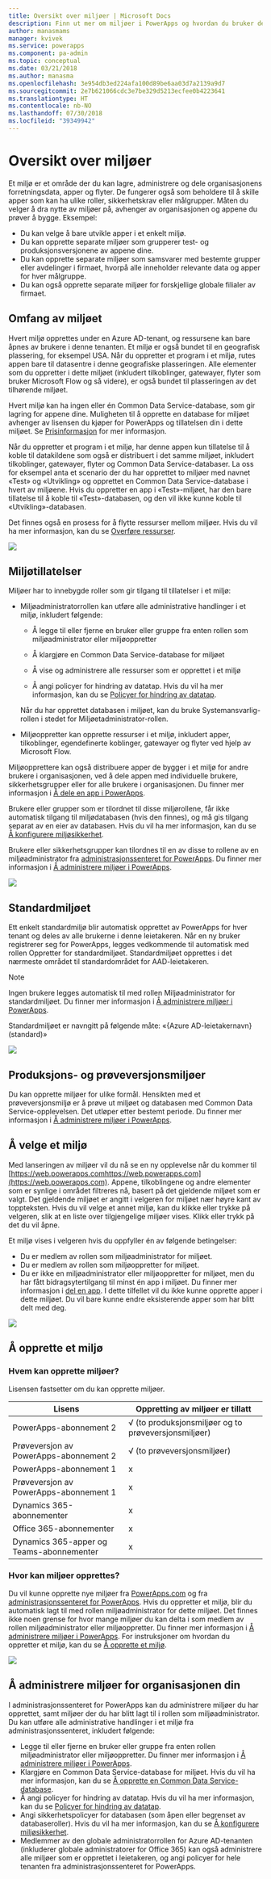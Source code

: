 ```yaml
---
title: Oversikt over miljøer | Microsoft Docs
description: Finn ut mer om miljøer i PowerApps og hvordan du bruker dem
author: manasmams
manager: kvivek
ms.service: powerapps
ms.component: pa-admin
ms.topic: conceptual
ms.date: 03/21/2018
ms.author: manasma
ms.openlocfilehash: 3e954db3ed224afa100d89be6aa03d7a2139a9d7
ms.sourcegitcommit: 2e7b621066cdc3e7be329d5213ecfee0b4223641
ms.translationtype: HT
ms.contentlocale: nb-NO
ms.lasthandoff: 07/30/2018
ms.locfileid: "39349942"
---
```

# <a name="environments-overview"></a>Oversikt over miljøer
Et miljø er et område der du kan lagre, administrere og dele organisasjonens forretningsdata, apper og flyter. De fungerer også som beholdere til å skille apper som kan ha ulike roller, sikkerhetskrav eller målgrupper. Måten du velger å dra nytte av miljøer på, avhenger av organisasjonen og appene du prøver å bygge. Eksempel:

* Du kan velge å bare utvikle apper i et enkelt miljø.
* Du kan opprette separate miljøer som grupperer test- og produksjonsversjonene av appene dine.
* Du kan opprette separate miljøer som samsvarer med bestemte grupper eller avdelinger i firmaet, hvorpå alle inneholder relevante data og apper for hver målgruppe.
* Du kan også opprette separate miljøer for forskjellige globale filialer av firmaet.  

## <a name="environment-scope"></a>Omfang av miljøet
Hvert miljø opprettes under en Azure AD-tenant, og ressursene kan bare åpnes av brukere i denne tenanten. Et miljø er også bundet til en geografisk plassering, for eksempel USA. Når du oppretter et program i et miljø, rutes appen bare til datasentre i denne geografiske plasseringen. Alle elementer som du oppretter i dette miljøet (inkludert tilkoblinger, gatewayer, flyter som bruker Microsoft Flow og så videre), er også bundet til plasseringen av det tilhørende miljøet.

Hvert miljø kan ha ingen eller én Common Data Service-database, som gir lagring for appene dine. Muligheten til å opprette en database for miljøet avhenger av lisensen du kjøper for PowerApps og tillatelsen din i dette miljøet. Se [Prisinformasjon](pricing-billing-skus.md) for mer informasjon.

Når du oppretter et program i et miljø, har denne appen kun tillatelse til å koble til datakildene som også er distribuert i det samme miljøet, inkludert tilkoblinger, gatewayer, flyter og Common Data Service-databaser.  La oss for eksempel anta et scenario der du har opprettet to miljøer med navnet «Test» og «Utvikling» og opprettet en Common Data Service-database i hvert av miljøene. Hvis du oppretter en app i «Test»-miljøet, har den bare tillatelse til å koble til «Test»-databasen, og den vil ikke kunne koble til «Utvikling»-databasen.

Det finnes også en prosess for å flytte ressurser mellom miljøer. Hvis du vil ha mer informasjon, kan du se [Overføre ressurser](environment-and-tenant-migration.md).

![](./media/environments-overview/Environments.png)

## <a name="environment-permissions"></a>Miljøtillatelser
Miljøer har to innebygde roller som gir tilgang til tillatelser i et miljø:

* Miljøadministratorrollen kan utføre alle administrative handlinger i et miljø, inkludert følgende:

    * Å legge til eller fjerne en bruker eller gruppe fra enten rollen som miljøadministrator eller miljøoppretter

    * Å klargjøre en Common Data Service-database for miljøet

    * Å vise og administrere alle ressurser som er opprettet i et miljø

    * Å angi policyer for hindring av datatap. Hvis du vil ha mer informasjon, kan du se [Policyer for hindring av datatap](prevent-data-loss.md).

    Når du har opprettet databasen i miljøet, kan du bruke Systemansvarlig-rollen i stedet for Miljøetadministrator-rollen.

* Miljøoppretter kan opprette ressurser i et miljø, inkludert apper, tilkoblinger, egendefinerte koblinger, gatewayer og flyter ved hjelp av Microsoft Flow.

Miljøopprettere kan også distribuere apper de bygger i et miljø for andre brukere i organisasjonen, ved å dele appen med individuelle brukere, sikkerhetsgrupper eller for alle brukere i organisasjonen. Du finner mer informasjon i [Å dele en app i PowerApps](../maker/canvas-apps/share-app.md).

Brukere eller grupper som er tilordnet til disse miljørollene, får ikke automatisk tilgang til miljødatabasen (hvis den finnes), og må gis tilgang separat av en eier av databasen. Hvis du vil ha mer informasjon, kan du se [Å konfigurere miljøsikkerhet](database-security.md).

Brukere eller sikkerhetsgrupper kan tilordnes til en av disse to rollene av en miljøadministrator fra [administrasjonssenteret for PowerApps][1]. Du finner mer informasjon i [Å administrere miljøer i PowerApps](environments-administration.md).

![](./media/environments-overview/EnvironmentRoles.png)

## <a name="the-default-environment"></a>Standardmiljøet
Ett enkelt standardmiljø blir automatisk opprettet av PowerApps for hver tenant og deles av alle brukerne i denne leietakeren. Når en ny bruker registrerer seg for PowerApps, legges vedkommende til automatisk med rollen Oppretter for standardmiljøet. Standardmiljøet opprettes i det nærmeste området til standardområdet for AAD-leietakeren.

> [!NOTE]
> Ingen brukere legges automatisk til med rollen Miljøadministrator for standardmiljøet. Du finner mer informasjon i [Å administrere miljøer i PowerApps](environments-administration.md).
>
>

Standardmiljøet er navngitt på følgende måte: «{Azure AD-leietakernavn} (standard)»

![](./media/environments-overview/DefaultEnvironment.png)

## <a name="production-and-trial-environments"></a>Produksjons- og prøveversjonsmiljøer
Du kan opprette miljøer for ulike formål. Hensikten med et prøveversjonsmiljø er å prøve ut miljøet og databasen med Common Data Service-opplevelsen. Det utløper etter bestemt periode. Du finner mer informasjon i [Å administrere miljøer i PowerApps](environments-administration.md).

## <a name="choosing-an-environment"></a>Å velge et miljø
Med lanseringen av miljøer vil du nå se en ny opplevelse når du kommer til [https://web.powerapps.comhttps://web.powerapps.com](https://web.powerapps.com).  Appene, tilkoblingene og andre elementer som er synlige i området filtreres nå, basert på det gjeldende miljøet som er valgt.  Det gjeldende miljøet er angitt i velgeren for miljøet nær høyre kant av toppteksten. Hvis du vil velge et annet miljø, kan du klikke eller trykke på velgeren, slik at en liste over tilgjengelige miljøer vises. Klikk eller trykk på det du vil åpne.

Et miljø vises i velgeren hvis du oppfyller én av følgende betingelser:

* Du er medlem av rollen som miljøadministrator for miljøet.
* Du er medlem av rollen som miljøoppretter for miljøet.
* Du er ikke en miljøadministrator eller miljøoppretter for miljøet, men du har fått bidragsytertilgang til minst én app i miljøet. Du finner mer informasjon i [del en app](../maker/canvas-apps/share-app.md). I dette tilfellet vil du ikke kunne opprette apper i dette miljøet. Du vil bare kunne endre eksisterende apper som har blitt delt med deg.

![](./media/environments-overview/EnvironmentPicker.png)

## <a name="creating-an-environment"></a>Å opprette et miljø
### <a name="who-can-create-environments"></a>Hvem kan opprette miljøer?
Lisensen fastsetter om du kan opprette miljøer.

| Lisens | Oppretting av miljøer er tillatt |
| --- | --- |
| PowerApps-abonnement 2 |√ (to produksjonsmiljøer og to prøveversjonsmiljøer)|
| Prøveversjon av PowerApps-abonnement 2 |√ (to prøveversjonsmiljøer)|
| PowerApps-abonnement 1 |x |
| Prøveversjon av PowerApps-abonnement 1 |x |
| Dynamics 365-abonnementer |x |
| Office 365-abonnementer |x |
| Dynamics 365-apper og Teams-abonnementer |x |


### <a name="where-can-environments-be-created"></a>Hvor kan miljøer opprettes?
Du vil kunne opprette nye miljøer fra [PowerApps.com][2] og fra [administrasjonssenteret for PowerApps][1]. Hvis du oppretter et miljø, blir du automatisk lagt til med rollen miljøadministrator for dette miljøet. Det finnes ikke noen grense for hvor mange miljøer du kan delta i som medlem av rollen miljøadministrator eller miljøoppretter. Du finner mer informasjon i [Å administrere miljøer i PowerApps](environments-administration.md). For instruksjoner om hvordan du oppretter et miljø, kan du se [Å opprette et miljø](create-environment.md).

![](./media/environments-overview/CreateEnvironmentDialog-New.png)


## <a name="managing-environments-for-your-organization"></a>Å administrere miljøer for organisasjonen din
I administrasjonssenteret for PowerApps kan du administrere miljøer du har opprettet, samt miljøer der du har blitt lagt til i rollen som miljøadministrator. Du kan utføre alle administrative handlinger i et miljø fra administrasjonssenteret, inkludert følgende:

* Legge til eller fjerne en bruker eller gruppe fra enten rollen miljøadministrator eller miljøoppretter.  Du finner mer informasjon i [Å administrere miljøer i PowerApps](environments-administration.md).
* Klargjøre en Common Data Service-database for miljøet. Hvis du vil ha mer informasjon, kan du se [Å opprette en Common Data Service-database](create-database.md).
* Å angi policyer for hindring av datatap. Hvis du vil ha mer informasjon, kan du se [Policyer for hindring av datatap](prevent-data-loss.md).
* Angi sikkerhetspolicyer for databasen (som åpen eller begrenset av databaseroller). Hvis du vil ha mer informasjon, kan du se [Å konfigurere miljøsikkerhet](database-security.md).
* Medlemmer av den globale administratorrollen for Azure AD-tenanten (inkluderer globale administratorer for Office 365) kan også administrere alle miljøer som er opprettet i leietakeren, og angi policyer for hele tenanten fra administrasjonssenteret for PowerApps.

<!--Reference links in article-->
[1]: https://admin.powerapps.com
[2]: https://web.powerapps.com
[3]: https://aka.ms/cdspreviewtoga
